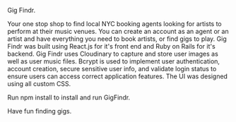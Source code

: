 Gig Findr.

Your one stop shop to find local NYC booking agents looking for artists to perform at their music venues.
You can create an account as an agent or an artist and have everything you need to book artists, or find gigs to play.
Gig Findr was built using React.js for it's front end and Ruby on Rails for it's backend. Gig Findr uses Cloudinary to capture and store user images as well as user music files. Bcrypt is used to implement user authentication, account creation, secure sensitive user info, and validate login status to ensure users can access correct application features. The UI was designed using all custom CSS. 

Run npm install to install and run GigFindr.

Have fun finding gigs.



